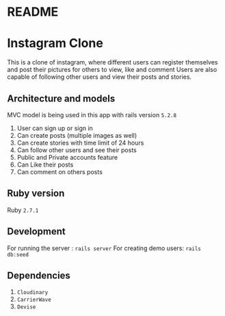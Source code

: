 # README
# Instagram Clone
This is a clone of instagram, where different users can register themselves and post their pictures for others to view, like and comment
Users are also capable of following other users and view their posts and stories.
## Architecture and models
MVC model is being used in this app with rails version `5.2.8`
1. User can sign up or sign in
2. Can create posts (multiple images as well)
3. Can create stories with time limit of 24 hours 
4. Can follow other users and see their posts
5. Public and Private accounts feature
6. Can Like their posts
7. Can comment on others posts
## Ruby version
Ruby `2.7.1`
## Development
For running the server : `rails server`
For creating demo users: `rails db:seed`
## Dependencies
1. `Cloudinary`
2. `CarrierWave`
3. `Devise`
